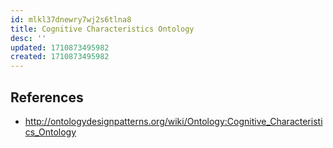 ```yaml
---
id: mlkl37dnewry7wj2s6tlna8
title: Cognitive Characteristics Ontology
desc: ''
updated: 1710873495982
created: 1710873495982
---
```


## References

- http://ontologydesignpatterns.org/wiki/Ontology:Cognitive_Characteristics_Ontology